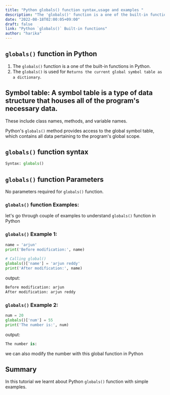 ```yaml
---
title: "Python globals() function syntax,usage and examples "
description: "The 'globals()' function is a one of the built-in functions in Python"
date: "2022-08-18T02:00:05+09:00"
draft: false
link: "Python `globals()` Built-in functions"
author: "harika"
---
```


## `globals()` function in Python

1. The `globals()` function is a one of the built-in functions in Python.
2. The `globals()` is used for `Returns the current global symbol table as a dictionary`.

## Symbol table: A symbol table is a type of data structure that houses all of the program's necessary data.
These include class names, methods, and variable names.

Python's `globals()` method provides access to the global symbol table, which contains all data pertaining to the program's global scope. 


## `globals()` function syntax

```Python
Syntax: globals()
```
## `globals()` function Parameters 

No parameters required for `globals()` function.

### `globals()` function Examples:

let's go through couple of examples to understand `globals()` function in Python


###  `globals()` Example 1: 

```Python
name = 'arjun'
print('Before modification:', name)
  
# Calling global()
globals()['name'] = 'arjun reddy'
print('After modification:', name)
```
output:

```Python
Before modification: arjun
After modification: arjun reddy
```

###  `globals()` Example 2: 

```Python
num = 20
globals()['num'] = 55
print('The number is:', num)
```
output:

```Python
The number is:
```
we can also modify the number with this global function in Python

## Summary
In this tutorial we learnt about Python `globals()` function with simple examples.
